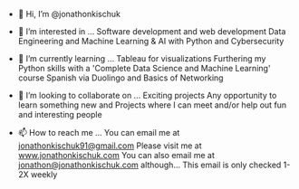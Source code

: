 - 👋 Hi, I’m @jonathonkischuk
- 👀 I’m interested in ...
      Software development and web development
      Data Engineering and Machine Learning & AI with Python
      and Cybersecurity
      


- 🌱 I’m currently learning ...
      Tableau for visualizations
      Furthering my Python skills with a 'Complete Data Science and Machine Learning' course
      Spanish via Duolingo
      and Basics of Networking


- 💞️ I’m looking to collaborate on ...
      Exciting projects
      Any opportunity to learn something new
      and Projects where I can meet and/or help out fun and interesting people



- 📫 How to reach me ...
      You can email me at jonathonkischuk91@gmail.com
      Please visit me at www.jonathonkischuk.com
      You can also email me at jonathon@jonathonkischuk.com
            although... This email is only checked 1-2X weekly



<!---
jonathonkischuk/jonathonkischuk is a ✨ special ✨ repository because its `README.md` (this file) appears on your GitHub profile.
You can click the Preview link to take a look at your changes.
--->
